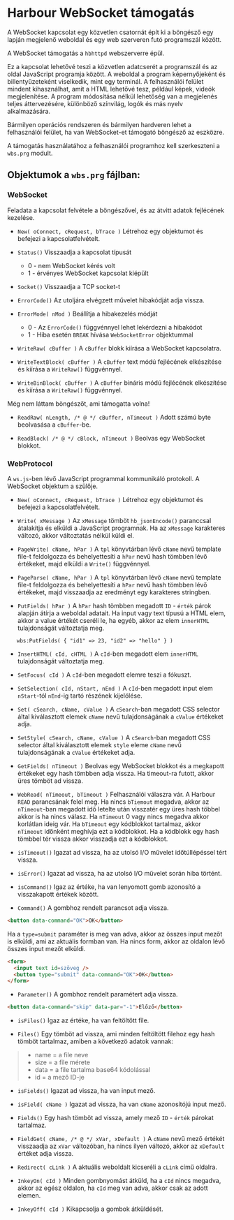 # Harbour WebSocket támogatás

A WebSocket kapcsolat egy közvetlen csatornát épít ki a böngésző egy lapján
megjelenő weboldal és egy web szerveren futó programszál között.

A WebSocket támogatás a `hbhttpd` webszerverre épül.

Ez a kapcsolat lehetővé teszi a közvetlen adatcserét a programszál és az oldal
JavaScript programja között. A weboldal a program képernyőjeként és
billentyűzeteként viselkedik, mint egy terminál. A felhasználói felület mindent
kihasználhat, amit a HTML lehetővé tesz, például képek, videók megjelenítése.
A program módosítása nélkül lehetőség van a megjelenés teljes áttervezésére,
különböző színvilág, logók és más nyelv alkalmazására.

Bármilyen operációs rendszeren és bármilyen hardveren lehet a felhasználói
felület, ha van WebSocket-et támogató böngésző az eszközre.

A támogatás használatához a felhasználói programhoz kell szerkeszteni a
`wbs.prg` modult.

## Objektumok a `wbs.prg` fájlban:

### WebSocket

   Feladata a kapcsolat felvétele a böngészővel, és az átvitt adatok fejlécének
   kezelése.

   * `New( oConnect, cRequest, bTrace )`
   Létrehoz egy objektumot és befejezi a kapcsolatfelvételt.

   * `Status()`
   Visszaadja a kapcsolat típusát
      - 0 - nem WebSocket kérés volt
      - 1 - érvényes WebSocket kapcsolat kiépült

   * `Socket()`
   Visszaadja a TCP socket-t

   * `ErrorCode()`
   Az utoljára elvégzett művelet hibakódját adja vissza.

   * `ErrorMode( nMod )`
   Beállítja a hibakezelés módját
      - 0 - Az `ErrorCode()` függvénnyel lehet lekérdezni a hibakódot
      - 1 - Hiba esetén `BREAK` hívása `WebSocketError` objektummal

   * `WriteRaw( cBuffer )`
   A `cBuffer` blokk kiírása a WebSocket kapcsolatra.

   * `WriteTextBlock( cBuffer )`
   A `cBuffer` text módú fejlécének elkészítése és kiírása a `WriteRaw()`
   függvénnyel.

   *  `WriteBinBlock( cBuffer )`
   A `cBuffer` bináris módú fejlécének elkészítése és kiírása a `WriteRaw()`
   függvénnyel.

   Még nem láttam böngészőt, ami támogatta volna!

   * `ReadRaw( nLength, /* @ */ cBuffer, nTimeout )`
   Adott számú byte beolvasása a `cBuffer`-be.

   * `ReadBlock( /* @ */ cBlock, nTimeout )`
   Beolvas egy WebSocket blokkot.

### WebProtocol

   A `ws.js`-ben lévő JavaScript programmal kommunikáló protokoll.
   A WebSocket objektum a szülője.

   * `New( oConnect, cRequest, bTrace )`
   Létrehoz egy objektumot és befejezi a kapcsolatfelvételt.

   * `Write( xMessage )`
   Az `xMessage` tömböt `hb_jsonEncode()` paranccsal átalakítja és elküldi
   a JavaScript programnak. Ha az `xMessage` karakteres változó, akkor
   változtatás nélkül küldi el.

   * `PageWrite( cName, hPar )`
   A `tpl` könyvtárban lévő `cName` nevű template file-t feldolgozza és
   behelyettesíti a `hPar` nevű hash tömbben lévő értékeket, majd elküldi
   a `Write()` függvénnyel.

   * `PageParse( cName, hPar )`
   A `tpl` könyvtárban lévő `cName` nevű template file-t feldolgozza
   és behelyettesíti a `hPar` nevű hash tömbben lévő értékeket, majd
   visszaadja az eredményt egy karakteres stringben.

   * `PutFields( hPar )`
   A `hPar` hash tömbben megadott `ID` - `érték` párok alapján átírja a
   weboldal adatait. Ha input vagy text típusú a HTML elem, akkor a value
   értékét cseréli le, ha egyéb, akkor az elem `innerHTML` tulajdonságát
   változtatja meg.
   ```xbase
      wbs:PutFields( { "id1" => 23, "id2" => "hello" } )
   ```

   * `InsertHTML( cId, cHTML )`
   A `cId`-ben megadott elem `innerHTML` tulajdonságát változtatja meg.

   * `SetFocus( cId )`
   A `cId`-ben megadott elemre teszi a fókuszt.

   * `SetSelection( cId, nStart, nEnd )`
   A `cId`-ben megadott input elem `nStart`-tól `nEnd`-ig tartó részének
   kijelölése.

   * `Set( cSearch, cName, cValue )`
   A `cSearch`-ban megadott CSS selector által kiválasztott elemek `cName`
   nevű tulajdonságának a `cValue` értékeket adja.

   * `SetStyle( cSearch, cName, cValue )`
   A `cSearch`-ban megadott CSS selector által kiválasztott elemek `style`
   eleme `cName` nevű tulajdonságának a `cValue` értékeket adja.

   * `GetFields( nTimeout )`
   Beolvas egy WebSocket blokkot és a megkapott értékeket egy hash tömbben adja
   vissza. Ha timeout-ra futott, akkor üres tömböt ad vissza.

   * `WebRead( nTimeout, bTimeout )`
   Felhasználói válaszra vár. A Harbour `READ` parancsának felel meg.
   Ha nincs `bTiemout` megadva, akkor az `nTimeout`-ban megadott idő letelte
   után visszatér egy üres hash többel akkor is ha nincs válasz.
   Ha `nTimeout` 0 vagy nincs megadva akkor korlátlan ideig vár.
   Ha `bTimeout` egy kódblokkot tartalmaz, akkor `nTimeout` időnként meghívja
   ezt a kódblokkot.
   Ha a kódblokk egy hash tömbbel tér vissza akkor visszadja ezt a kódblokkot.

   * `isTimeout()`
   Igazat ad vissza, ha az utolsó I/O művelet időtúllépéssel tért vissza.

   * `isError()`
   Igazat ad vissza, ha az utolsó I/O művelet során hiba történt.

   * `isCommand()`
   Igaz az értéke, ha van lenyomott gomb azonosító a visszakapott értékek
   között.

   * `Command()`
   A gombhoz rendelt parancsot adja vissza.
   ```html
   <button data-command="OK">OK</button>
   ```
   Ha a `type=submit` paraméter is meg van adva, akkor az összes input mezőt
   is elküldi, ami az aktuális formban van.
   Ha nincs form, akkor az oldalon lévő összes input mezőt elküldi.
   ```html
   <form>
     <input text id=szöveg />
     <button type="submit" data-command="OK">OK</button>
   </form>
   ```

   * `Parameter()`
   A gombhoz rendelt paramétert adja vissza.
   ```html
   <button data-command="skip" data-par="-1">Előző</button>
   ```

   * `isFiles()`
   Igaz az értéke, ha van feltöltött file.

   * `Files()`
   Egy tömböt ad vissza, ami minden feltöltött filehoz egy hash tömböt
   tartalmaz, amiben a következö adatok vannak:
   >- name = a file neve
   >- size = a file mérete
   >- data = a file tartalma base64 kódolással
   >- id   = a mező ID-je

   * `isFields()`
   Igazat ad vissza, ha van input mező.

   * `isField( cName )`
   Igazat ad vissza, ha van `cName` azonosítójú input mező.

   * `Fields()`
   Egy hash tömböt ad vissza, amely mező `ID` - `érték` párokat tartalmaz.

   * `FieldGet( cName, /* @ */ xVar, xDefault )`
   A `cName` nevű mező értékét visszaadja az `xVar` változóban, ha nincs
   ilyen változó, akkor az `xDefault` értéket adja vissza.

   * `Redirect( cLink )`
   A aktuális weboldalt kicseréli a `cLink` című oldalra.

   * `InkeyOn( cId )`
   Minden gombnyomást átküld, ha a `cId` nincs megadva, akkor az egész
   oldalon, ha `cId` meg van adva, akkor csak az adott elemen.

   * `InkeyOff( cId )`
   Kikapcsolja a gombok átküldését.
